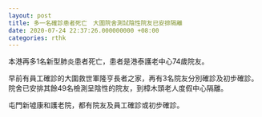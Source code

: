 ```yaml
---
layout: post
title: 多一名確診患者死亡　大圍院舍測試陰性院友已安排隔離
date: 2020-07-24 22:37:26.000000000 +08:00
categories: rthk
---
```


本港再多1名新型肺炎患者死亡，患者是港泰護老中心74歲院友。

早前有員工確診的大圍救世軍隆亨長者之家，再有3名院友分別確診及初步確診。院舍已安排其餘49名檢測呈陰性的院友，到樟木頭老人度假中心隔離。

屯門新墟康和護老院，都有院友及員工確診或初步確診。
